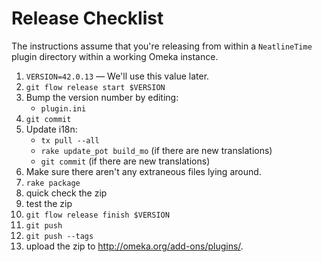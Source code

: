 
# Release Checklist

The instructions assume that you're releasing from within a `NeatlineTime`
plugin directory within a working Omeka instance.

1. `VERSION=42.0.13` — We'll use this value later.
1. `git flow release start $VERSION`
1. Bump the version number by editing:
   * `plugin.ini`
1. `git commit`
1. Update i18n:
   * `tx pull --all`
   * `rake update_pot build_mo` (if there are new translations)
   * `git commit` (if there are new translations)
1. Make sure there aren't any extraneous files lying around.
1. `rake package`
1. quick check the zip
1. test the zip
1. `git flow release finish $VERSION`
1. `git push`
1. `git push --tags`
1. upload the zip to http://omeka.org/add-ons/plugins/.

